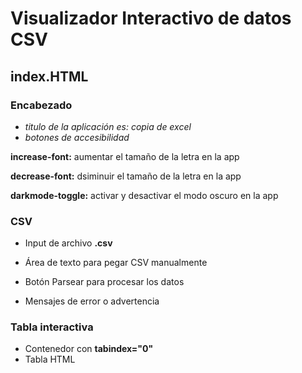 # Visualizador Interactivo de datos CSV

## index.HTML
### Encabezado
* *titulo de la aplicación es: copia de excel*
* *botones de accesibilidad*

 **increase-font:** aumentar el tamaño de la letra en la app

 **decrease-font:** dsiminuir el tamaño de la letra en la app

 **darkmode-toggle:** activar y desactivar el modo oscuro en la app

### CSV
* Input de archivo **.csv**

* Área de texto para pegar CSV manualmente

* Botón Parsear para procesar los datos

* Mensajes de error o advertencia

### Tabla interactiva
* Contenedor con **tabindex="0"**
* Tabla HTML
